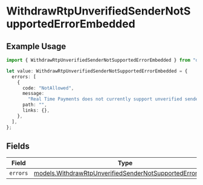 # WithdrawRtpUnverifiedSenderNotSupportedErrorEmbedded

## Example Usage

```typescript
import { WithdrawRtpUnverifiedSenderNotSupportedErrorEmbedded } from "dwolla-typescript/models";

let value: WithdrawRtpUnverifiedSenderNotSupportedErrorEmbedded = {
  errors: [
    {
      code: "NotAllowed",
      message:
        "Real Time Payments does not currently support unverified senders",
      path: "",
      links: {},
    },
  ],
};
```

## Fields

| Field                                                                                                                        | Type                                                                                                                         | Required                                                                                                                     | Description                                                                                                                  |
| ---------------------------------------------------------------------------------------------------------------------------- | ---------------------------------------------------------------------------------------------------------------------------- | ---------------------------------------------------------------------------------------------------------------------------- | ---------------------------------------------------------------------------------------------------------------------------- |
| `errors`                                                                                                                     | [models.WithdrawRtpUnverifiedSenderNotSupportedErrorError](../models/withdrawrtpunverifiedsendernotsupportederrorerror.md)[] | :heavy_minus_sign:                                                                                                           | N/A                                                                                                                          |